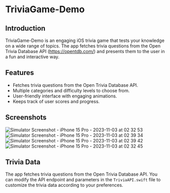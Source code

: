 # TriviaGame-Demo 


## Introduction
TriviaGame-Demo is an engaging iOS trivia game that tests your knowledge on a wide range of topics.
The app fetches trivia questions from the Open Trivia Database API (https://opentdb.com/) and presents them to the user in a fun and interactive way. 


## Features
- Fetches trivia questions from the Open Trivia Database API.
- Multiple categories and difficulty levels to choose from.
- User-friendly interface with engaging animations.
- Keeps track of user scores and progress.

## Screenshots
![Simulator Screenshot - iPhone 15 Pro - 2023-11-03 at 02 32 53](https://github.com/andyrosty/TriviaGame-Demo/assets/16139474/225ba2e4-b2e0-460f-8cb5-34b88c2c6977)
![Simulator Screenshot - iPhone 15 Pro - 2023-11-03 at 02 39 34](https://github.com/andyrosty/TriviaGame-Demo/assets/16139474/a77454fa-b001-43fa-92b8-e26bb5505382)
![Simulator Screenshot - iPhone 15 Pro - 2023-11-03 at 02 39 42](https://github.com/andyrosty/TriviaGame-Demo/assets/16139474/04cf2870-7e40-4d00-80bd-61fb97ac6ceb)
![Simulator Screenshot - iPhone 15 Pro - 2023-11-03 at 02 32 45](https://github.com/andyrosty/TriviaGame-Demo/assets/16139474/b6b45259-a537-4161-be60-704f487ec1b0)




## Trivia Data
The app fetches trivia questions from the Open Trivia Database API. You can modify the API endpoint and parameters in the `TriviaAPI.swift` file to customize the trivia data according to your preferences.


